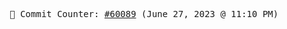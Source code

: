 <p align="center">
    <samp>
        📮 Commit Counter: <a href="https://github.com/Javascript-void0/Javascript-void0/commits/main">#60089</a> (June 27, 2023 @ 11:10 PM)
    </samp>
</p>